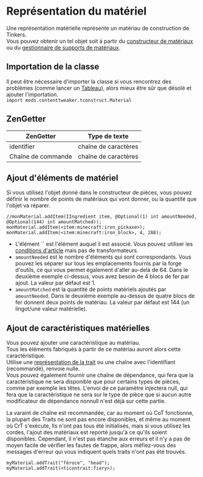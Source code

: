 # Représentation du matériel

Une représentation matérielle représente un matériau de construction de Tinkers.  
Vous pouvez obtenir un tel objet soit à partir du [constructeur de matériaux](/Mods/ContentTweaker/Tinkers_Construct/MaterialBuilder/) ou du [gestionnaire de supports de matériaux](/Mods/ContentTweaker/Tinkers_Construct/Brackets/Bracket_Material/).

## Importation de la classe

Il peut être nécessaire d'importer la classe si vous rencontrez des problèmes (comme lancer un [Tableau](/AdvancedFunctions/Arrays_and_Loops/)), alors mieux être sûr que désolé et ajouter l'importation.  
`import mods.contenttweaker.tconstruct.Material`

## ZenGetter

| ZenGetter          | Type de texte        |
| ------------------ | -------------------- |
| identifier         | chaîne de caractères |
| Chaîne de commande | chaîne de caractères |

## Ajout d'éléments de matériel

Si vous utilisez l'objet donné dans le constructeur de pièces, vous pouvez définir le nombre de points de matériaux qui vont donner, ou la quantité que l'objet va réparer.

    //monMaterial.addItem(IIngredient item, @Optional(1) int amountNeeded, @Optional(144) int amountMatched));
    monMaterial.addItem(<item:minecraft:iron_pickaxe>);
    monMaterial.addItem(<item:minecraft:iron_block>, 4, 288);
    

- L'élément `` est l'élément auquel il est associé. Vous pouvez utiliser les [conditions d'article](/Vanilla/Items/Item_Conditions/) mais pas de transformateurs. 
- `amountNeeded` est le nombre d'éléments qui sont correspondants. Vous pouvez les séparer sur tous les emplacements fournis par la forge d'outils, ce qui vous permet également d'aller au-delà de 64. Dans le deuxième exemple ci-dessus, vous avez besoin de 4 blocs de fer par ajout. La valeur par défaut est 1.
- `amountMatched` est la quantité de points matériels ajoutés par `amountNeeded`. Dans le deuxième exemple au-dessus de quatre blocs de fer donnent deux points de matériau. La valeur par défaut est 144 (un lingot/une valeur matérielle).

## Ajout de caractéristiques matérielles

Vous pouvez ajouter une caractéristique au matériau.  
Tous les éléments fabriqués à partir de ce matériau auront alors cette caractéristique.  
Utilise une [représentation de la trait](/Mods/ContentTweaker/Tinkers_Construct/Trait/) ou une chaîne avec l'identifiant (recommandé), renvoie nulle.  
Vous pouvez également fournir une chaîne de dépendance, qui fera que la caractéristique ne sera disponible que pour certains types de pièces, comme par exemple les têtes. L'envoi de ce paramètre injectera null, qui fera que la caractéristique ne sera sur le type de pièce que si aucun autre modificateur de dépendance nonnull n'est déjà sur cette partie.

La varaint de chaîne est recommandée, car au moment où CoT fonctionne, la plupart des Traits ne sont pas encore disponibles, et même au moment où CrT s'exécute, Ils n'ont pas tous été initialisés, mais si vous utilisez les cordes, l'ajout des matériaux est reporté jusqu'à ce qu'ils soient disponibles. Cependant, il n'est pas étanche aux erreurs et il n'y a pas de moyen facile de vérifier les fautes de frappe, alors méfiez-vous des messages d'erreur qui vous indiquent quels traits n'ont pas été trouvés.

```zenscript
myMaterial.addTrait("féroce", "head");
myMaterial.addTrait(<ticontrait:fiery>);
```